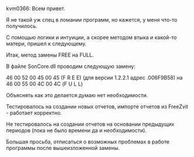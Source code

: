 
kvm0366:
Всем привет.

Я не такой уж спец в ломании программ, но кажется, у меня что-то получилось.

С помощью логики и интуиции, а скорее методом втыка и какой-то матери, пришел к следующему.

Итак, метод замены FREE на FULL.

В файле SonCore.dll проводим следующую замену:

46 00 52 00 45 00 45 (F R E E) (для версии 1.2.2.1 адрес .006F9B58)
на
46 00 55 00 4С 00 4С (F U L L)

Объяснять как это делается думаю нет необходимости.

Тестировалось на создании новых отчетов, импорте отчетов из FreeZvit - работает корректно.

Не тестировалось на создании отчетов на основании предыдущих периодов (пока не было времени да и необходимости).

Большая просьба, отписаться о возможных проблемах в работе программы после вышеизложенной замены.
